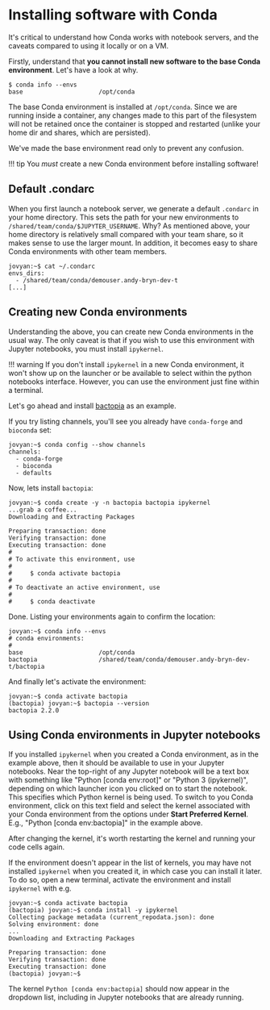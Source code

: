 # Installing software with Conda

It's critical to understand how Conda works with notebook servers, and the caveats compared to using it locally or on a VM.

Firstly, understand that **you cannot install new software to the base Conda environment**. Let's have a look at why.

```console
$ conda info --envs
base                     /opt/conda
```


The base Conda environment is installed at `/opt/conda`. Since we are running inside a container, any changes made to this part of the filesystem will not be retained once the container is stopped and restarted (unlike your home dir and shares, which are persisted).

We've made the base environment read only to prevent any confusion.

<!-- prettier-ignore -->
!!! tip
    You *must* create a new Conda environment before installing software!

## Default .condarc

When you first launch a notebook server, we generate a default `.condarc` in your home directory. This sets the path for your new environments to `/shared/team/conda/$JUPYTER_USERNAME`. Why? As mentioned above, your home directory is relatively small compared with your team share, so it makes sense to use the larger mount. In addition, it becomes easy to share Conda environments with other team members.

```console
jovyan:~$ cat ~/.condarc
envs_dirs:
  - /shared/team/conda/demouser.andy-bryn-dev-t
[...]
```

## Creating new Conda environments

Understanding the above, you can create new Conda environments in the usual way. The only caveat is that if you wish to use this environment with Jupyter notebooks, you must install `ipykernel`.

<!-- prettier-ignore -->
!!! warning
    If you don't install `ipykernel` in a new Conda environment, it won't show up on the launcher or be available to select within the python notebooks interface. However, you can use the environment just fine within a terminal.

Let's go ahead and install [bactopia](https://bactopia.github.io/v2.2.0/quick-start/) as an example.

If you try listing channels, you'll see you already have `conda-forge` and `bioconda` set:

```console
jovyan:~$ conda config --show channels
channels:
  - conda-forge
  - bioconda
  - defaults
```

Now, lets install `bactopia`:

```console
jovyan:~$ conda create -y -n bactopia bactopia ipykernel
...grab a coffee...
Downloading and Extracting Packages

Preparing transaction: done
Verifying transaction: done
Executing transaction: done
#
# To activate this environment, use
#
#     $ conda activate bactopia
#
# To deactivate an active environment, use
#
#     $ conda deactivate
```

Done. Listing your environments again to confirm the location:

```console
jovyan:~$ conda info --envs
# conda environments:
#
base                     /opt/conda
bactopia                 /shared/team/conda/demouser.andy-bryn-dev-t/bactopia
```

And finally let's activate the environment:

```console
jovyan:~$ conda activate bactopia
(bactopia) jovyan:~$ bactopia --version
bactopia 2.2.0
```

## Using Conda environments in Jupyter notebooks

If you installed `ipykernel` when you created a Conda environment,
as in the example above, then it should be available to use in your Jupyter notebooks.
Near the top-right of any Jupyter notebook will be a text box with something like
"Python [conda env:root]" or "Python 3 (ipykernel)", depending on which launcher
icon you clicked on to start the notebook.  This specifies which Python kernel is
being used.  To switch to you Conda environment, click on this text field and
select the kernel associated with your Conda environment from the options under
**Start Preferred Kernel**.  E.g., "Python [conda env:bactopia]" in the example above.

After changing the kernel, it's worth restarting the kernel and
running your code cells again.

If the environment doesn't appear in the list of kernels, you may have not installed
`ipykernel` when you created it, in which case you can install it later.  To do so,
open a new terminal, activate the environment and install `ipykernel` with e.g.
```console
jovyan:~$ conda activate bactopia
(bactopia) jovyan:~$ conda install -y ipykernel
Collecting package metadata (current_repodata.json): done
Solving environment: done
...
Downloading and Extracting Packages

Preparing transaction: done
Verifying transaction: done
Executing transaction: done
(bactopia) jovyan:~$
```
The kernel `Python [conda env:bactopia]` should now appear in the
dropdown list, including in Jupyter notebooks that are already
running.
